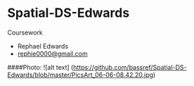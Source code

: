 # Spatial-DS-Edwards
Coursework

- Rephael Edwards
- rephie0000@gmail.com

####Photo: ![alt text] (https://github.com/bassref/Spatial-DS-Edwards/blob/master/PicsArt_06-06-08.42.20.jpg)
